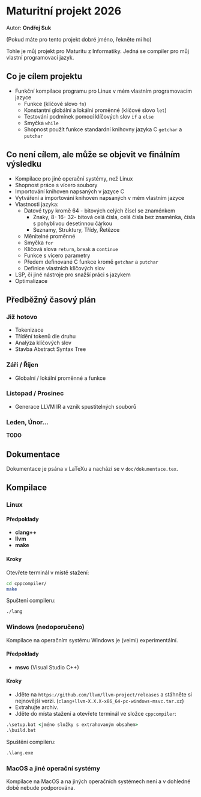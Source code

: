# Maturitní projekt 2026
Autor: **Ondřej Suk**

(Pokud máte pro tento projekt dobré jméno, řekněte mi ho)

Tohle je můj projekt pro Maturitu z Informatiky. Jedná se compiler pro můj vlastní programovací jazyk.

## Co je cílem projektu
- Funkční kompilace programu pro Linux v mém vlastním programovacím jazyce
  - Funkce (klíčové slovo `fn`)
  - Konstantní globální a lokální proměnné (klíčové slovo `let`)
  - Testování podmínek pomocí klíčových slov `if` a `else`
  - Smyčka `while`
  - Shopnost použít funkce standardní knihovny jazyka C `getchar` a `putchar`

## Co není cílem, ale může se objevit ve finálním výsledku
- Kompilace pro jiné operační systémy, než Linux
- Shopnost práce s vícero soubory
- Importování knihoven napsaných v jazyce C
- Vytváření a importování knihoven napsaných v mém vlastním jazyce
- Vlastnosti jazyka:
  - Datové typy kromě 64 - bitových celých čísel se znaménkem
    - Znaky, 8- 16- 32- bitová celá čísla, celá čísla bez znaménka, čísla s pohyblivou desetinnou čárkou
    - Seznamy, Struktury, Třídy, Řetězce
  - Měnitelné proměnné
  - Smyčka `for`
  - Klíčová slova `return`, `break` a `continue`
  - Funkce s vícero parametry
  - Předem definované C funkce kromě `getchar` a `putchar`
  - Definice vlastních klíčových slov
- LSP, či jiné nástroje pro snažší práci s jazykem
- Optimalizace

## Předběžný časový plán
### Již hotovo
- Tokenizace
- Třídění tokenů dle druhu
- Analýza klíčových slov
- Stavba Abstract Syntax Tree
### Září / Říjen
- Globalní / lokální proměnné a funkce
### Listopad / Prosinec
- Generace LLVM IR a vznik spustitelných souborů
### Leden, Únor...
**TODO**

## Dokumentace
Dokumentace je psána v LaTeXu a nachází se v `doc/dokumentace.tex`.

## Kompilace
### Linux
#### Předpoklady
- **clang++**
- **llvm**
- **make**
#### Kroky
Otevřete terminál v místě stažení:
```sh
cd cppcompiler/
make
```
Spuštení compileru:
```sh
./lang
```
### Windows (nedoporučeno)
Kompilace na operačním systému Windows je (velmi) experimentální.
#### Předpoklady
- **msvc** (Visual Studio C++)
#### Kroky
- Jděte na `https://github.com/llvm/llvm-project/releases` a stáhněte si nejnovější verzi.
(`clang+llvm-X.X.X-x86_64-pc-windows-msvc.tar.xz`)
- Extrahujte archiv.
- Jděte do místa stažení a otevřete terminál ve složce `cppcompiler`:
```cmd
.\setup.bat <jméno složky s extrahovaným obsahem>
.\build.bat
```
Spuštění compileru:
```cmd
.\lang.exe
```
### MacOS a jiné operační systémy
Kompilace na MacOS a na jiných operačních systémech není a v dohledné době nebude podporována.
